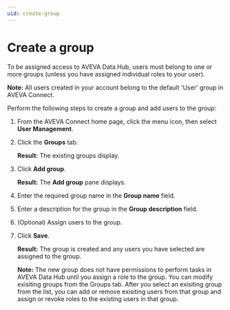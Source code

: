 ```yaml
---
uid: create-group
---
```


# Create a group

To be assigned access to AVEVA Data Hub, users must belong to one or more groups (unless you have assigned individual roles to your user). 

**Note:** All users created in your account belong to the default 'User' group in AVEVA Connect.

Perform the following steps to create a group and add users to the group:

1.	From the AVEVA Connect home page, click the menu icon, then select **User Management**.

2.	Click the **Groups** tab. 

    **Result:** The existing groups display.

3.	Click **Add group**. 
 
    **Result:** The **Add group** pane displays.

4.	Enter the required group name in the **Group name** field.

5.	Enter a description for the group in the **Group description** field.

6.	(Optional) Assign users to the group. 

7. Click **Save**.
 
   **Result:** The group is created and any users you have selected are assigned to the group.

   **Note:** The new group does not have permissions to perform tasks in AVEVA Data Hub until you assign a role to the group. You can modify exisiting groups from the Groups tab. After you select an exisiting group from the list, you can add or remove exisiting users from that group and assign or revoke roles to the existing users in that group.
   